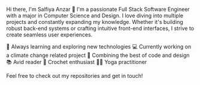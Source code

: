 Hi there, I'm Salfiya Anzar 👋
I'm a passionate Full Stack Software Engineer with a major in Computer Science and Design. I love diving into multiple projects and constantly expanding my knowledge. 
Whether it's building robust back-end systems or crafting intuitive front-end interfaces, I strive to create seamless user experiences.

🌱 Always learning and exploring new technologies
💻 Currently working on a climate change related project
🎨 Combining the best of code and design
📚 Avid reader
🧶 Crochet enthusiast
🧘‍♀️ Yoga practitioner

Feel free to check out my repositories and get in touch!
